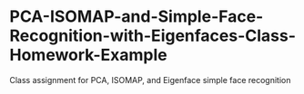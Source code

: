 # PCA-ISOMAP-and-Simple-Face-Recognition-with-Eigenfaces-Class-Homework-Example
Class assignment for PCA, ISOMAP, and Eigenface simple face recognition
